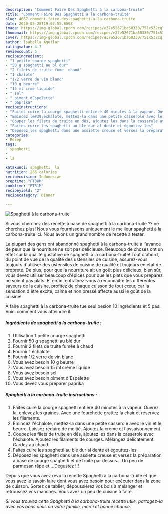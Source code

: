 ```yaml
---
description: "Comment Faire Des Spaghetti à la carbona-truite"
title: "Comment Faire Des Spaghetti à la carbona-truite"
slug: 4667-comment-faire-des-spaghetti-a-la-carbona-truite
date: 2020-05-28T19:07:55.659Z
image: https://img-global.cpcdn.com/recipes/e37e52671ba60330/751x532cq70/spaghetti-a-la-carbona-truite-photo-principale-de-la-recette.jpg
thumbnail: https://img-global.cpcdn.com/recipes/e37e52671ba60330/751x532cq70/spaghetti-a-la-carbona-truite-photo-principale-de-la-recette.jpg
cover: https://img-global.cpcdn.com/recipes/e37e52671ba60330/751x532cq70/spaghetti-a-la-carbona-truite-photo-principale-de-la-recette.jpg
author: Isabella Aguilar
ratingvalue: 4.7
reviewcount: 5
recipeingredient:
- "1 petite courge spaghetti"
- "50 g spaghetti au bl dur"
- "2 filets de truite fume  chaud"
- "1 chalote"
- "1/2 verre de vin blanc"
- "10 g beurre"
- "15 ml crme liquide"
- " sel"
- " piment dEspelette"
- " paprika"
recipeinstructions:
- "Faites cuire la courge spaghetti entière 40 minutes à la vapeur. Ouvrez la, enlevez les graines. Avec une fourchette grattez la chair et réservez les filaments."
- "Emincez l&#39;échalote, mettez-la dans une petite casserole avec le vin et le beurre. Laissez réduire de moitié. Ajoutez la crème et l&#39;assaisonnement."
- "Coupez les filets de truite en dés, ajoutez les dans la casserole avec l&#39;échalote. Ajoutez les filaments de courges. Mélangez délicatement. Gardez au chaud."
- "Faites cuire les spaghetti au blé dur al dente et égouttez-les"
- "Déposez les spaghetti dans une assiette creuse et versez la préparation à base de courge spaghetti et de truite par dessus... Un peu de parmesan râpé et....Dégustez !!!"
categories:
- Resep
tags:
- spaghetti
- 
- la

katakunci: spaghetti  la 
nutrition: 266 calories
recipecuisine: Indonesian
preptime: "PT38M"
cooktime: "PT51M"
recipeyield: "2"
recipecategory: Dinner

---
```



![Spaghetti à la carbona-truite](https://img-global.cpcdn.com/recipes/e37e52671ba60330/751x532cq70/spaghetti-a-la-carbona-truite-photo-principale-de-la-recette.jpg)

Si vous cherchez des recette à base de spaghetti à la carbona-truite ?? ne cherchez plus! Nous vous fournissons uniquement le meilleur spaghetti à la carbona-truite ici. Nous avons un grand nombre de recette à tester.

La plupart des gens ont abandonné spaghetti à la carbona-truite à l'avance de peur que la nourriture ne soit pas délicieuse. Beaucoup de choses ont un effet sur la qualité gustative de spaghetti à la carbona-truite! Tout d'abord, du point de vue de la qualité des ustensiles de cuisine, assurez-vous toujours d'utiliser des ustensiles de cuisine de qualité et toujours en état de propreté. De plus, pour que la nourriture ait un goût plus délicieux, bien sûr, vous devez utiliser beaucoup d'épices pour que les plats que vous préparez ne soient pas plats. Et enfin, entraînez-vous à reconnaître les différentes saveurs de la cuisine, profitez de chaque cuisson de tout cœur, car la sensation d'être excité, calme et non pressé affecte aussi le goût de la cuisine!

<!--inarticleads1-->

À faire spaghetti à la carbona-truite tue seul besion 10 Ingrédients et 5 pas. Voici comment vous atteindre il.

##### Ingrédients de spaghetti à la carbona-truite :

1. Utilisation 1 petite courge spaghetti
1. Fournir 50 g spaghetti au blé dur
1. Fournir 2 filets de truite fumée à chaud
1. Fournir 1 échalote
1. Fournir 1/2 verre de vin blanc
1. Vous avez besoin 10 g beurre
1. Vous avez besoin 15 ml crème liquide
1. Vous avez besoin  sel
1. Vous avez besoin  piment d&#39;Espelette
1. Vous devez vous préparer  paprika




<!--inarticleads2-->

##### Spaghetti à la carbona-truite instructions :

1. Faites cuire la courge spaghetti entière 40 minutes à la vapeur. Ouvrez la, enlevez les graines. Avec une fourchette grattez la chair et réservez les filaments.
1. Emincez l&#39;échalote, mettez-la dans une petite casserole avec le vin et le beurre. Laissez réduire de moitié. Ajoutez la crème et l&#39;assaisonnement.
1. Coupez les filets de truite en dés, ajoutez les dans la casserole avec l&#39;échalote. Ajoutez les filaments de courges. Mélangez délicatement. Gardez au chaud.
1. Faites cuire les spaghetti au blé dur al dente et égouttez-les
1. Déposez les spaghetti dans une assiette creuse et versez la préparation à base de courge spaghetti et de truite par dessus... Un peu de parmesan râpé et....Dégustez !!!




<!--inarticleads1-->

<p>
Depuis que vous avez revu la recette Spaghetti à la carbona-truite et que vous avez le savoir-faire dont vous avez besoin pour exécuter dans la zone de cuisson. Sortez ce tablier, dépoussiérez vos bols à mélanger et retroussez vos manches. Vous avez un peu de cuisine à faire.
</p>

<p>
<i>Si vous trouvez cette Spaghetti à la carbona-truite recette utile, partagez-la avec vos bons amis ou votre famille, merci et bonne chance.</i>
</p>
